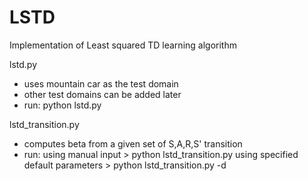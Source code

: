 # LSTD

Implementation of Least squared TD learning algorithm

lstd.py
- uses mountain car as the test domain
- other test domains can be added later
- run: python lstd.py

lstd_transition.py
- computes beta from a given set of S,A,R,S' transition
- run: using manual input                 > python lstd_transition.py
       using specified default parameters > python lstd_transition.py -d 
